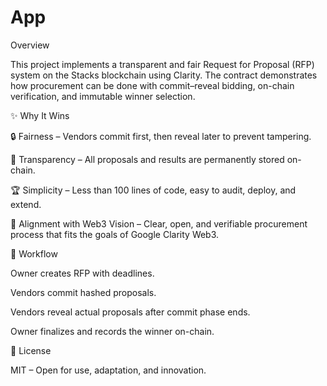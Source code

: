 # App
Overview

This project implements a transparent and fair Request for Proposal (RFP) system on the Stacks blockchain using Clarity. The contract demonstrates how procurement can be done with commit–reveal bidding, on-chain verification, and immutable winner selection.

✨ Why It Wins

🔒 Fairness – Vendors commit first, then reveal later to prevent tampering.

📜 Transparency – All proposals and results are permanently stored on-chain.

🏆 Simplicity – Less than 100 lines of code, easy to audit, deploy, and extend.

🚀 Alignment with Web3 Vision – Clear, open, and verifiable procurement process that fits the goals of Google Clarity Web3.

🔄 Workflow

Owner creates RFP with deadlines.

Vendors commit hashed proposals.

Vendors reveal actual proposals after commit phase ends.

Owner finalizes and records the winner on-chain.

📜 License

MIT – Open for use, adaptation, and innovation.
